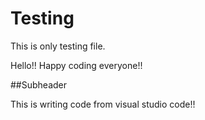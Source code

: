 # Testing

This is only testing file.


Hello!! Happy coding everyone!!

##Subheader

This is writing code from visual studio code!!


